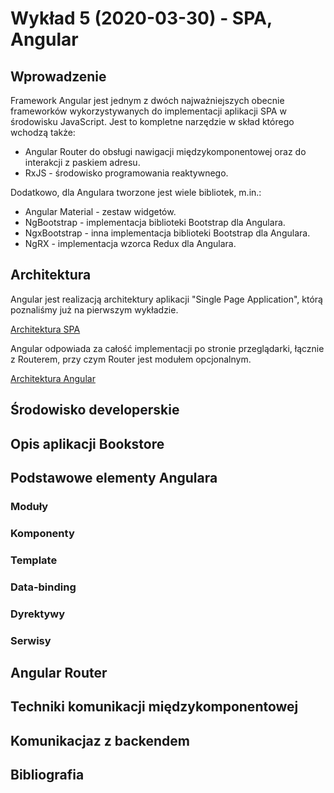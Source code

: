  # Wykład 5 (2020-03-30) - SPA, Angular
## Wprowadzenie
Framework Angular jest jednym z dwóch najważniejszych obecnie frameworków wykorzystywanych do implementacji aplikacji SPA w środowisku JavaScript. Jest to kompletne narzędzie w skład którego wchodzą także:
* Angular Router do obsługi nawigacji międzykomponentowej oraz do interakcji z paskiem adresu.
* RxJS - środowisko programowania reaktywnego.

Dodatkowo, dla Angulara tworzone jest wiele bibliotek, m.in.:
* Angular Material - zestaw widgetów.
* NgBootstrap - implementacja biblioteki Bootstrap dla Angulara.
* NgxBootstrap - inna implementacja biblioteki Bootstrap dla Angulara.
* NgRX - implementacja wzorca Redux dla Angulara.

## Architektura
Angular jest realizacją architektury aplikacji "Single Page Application", którą poznaliśmy już na pierwszym wykładzie.

[Architektura SPA](../img/rich-front-architecture.svg)

Angular odpowiada za całość implementacji po stronie przeglądarki, łącznie z Routerem, przy czym Router jest modułem opcjonalnym.

[Architektura Angular](../img/angular-architecture.png)


## Środowisko developerskie
## Opis aplikacji Bookstore
## Podstawowe elementy Angulara
### Moduły
### Komponenty
### Template
### Data-binding
### Dyrektywy
### Serwisy
## Angular Router
## Techniki komunikacji międzykomponentowej
## Komunikacjaz z backendem
## Bibliografia
